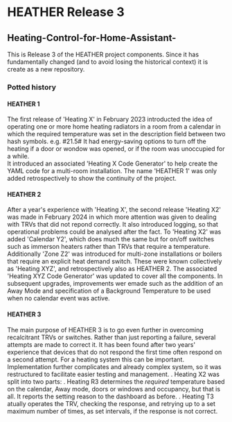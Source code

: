 # HEATHER Release 3
## Heating-Control-for-Home-Assistant-

This is Release 3 of the HEATHER project components. Since it has fundamentally changed (and to avoid losing the historical context) it is create as a new repository.

### Potted history

#### HEATHER 1
The first release of 'Heating X' in February 2023 introducted the idea of operating one or more home heating radiators in a room from a calendar in which the required temperature was set in the description field between two hash symbols. e.g. #21.5# 
It had energy-saving options to turn off the heating if a door or wondow was opened, or if the room was unoccupied for a while.  
It introduced an associated 'Heating X Code Generator' to help create the YAML code for a multi-room installation. 
The name 'HEATHER 1' was only added retrospectively to show the continuity of the project. 

#### HEATHER 2 
After a year's experience with 'Heating X', the second release 'Heating X2' was made in February 2024 in which more attention was given to dealing with TRVs that did not repond correctly. 
It also introduced logging, so that operational problems could be analysed after the fact. 
To 'Heating X2' was added 'Calendar Y2', which does much the same but for on/off switches such as immerson heaters rather than TRVs that require a temperature. 
Additionally 'Zone Z2' was introduced for multi-zone installations or boilers that require an explicit heat demand switch. 
These were known collectively as 'Heating XYZ', and retrospectively also as HEATHER 2. 
The associated 'Heating XYZ Code Generator' was updated to cover all the components.
In subsequent upgrades, improvements wer emade such as the addition of an Away Mode and specification of a Background Temperature to be used when no calendar event was active.  

#### HEATHER 3
The main purpose of HEATHER 3 is to go even further in overcoming recalcitrant TRVs or switches. Rather than just reporting a failure, several attempts are made to correct it. It has been found after two years' experience that devices that do not respond the first time often respond on a second attempt. For a heating system this can be important. 
Implementation further complicates and already complex system, so it was restructured to facilitate easier testing and management. 
. Heating X2 was split into two parts: 
  . Heating R3 determines the _required_ temperature based on the calendar, Away mode, doors or windows and occupancy, but that is all. It reports the setting reason to the dashboard as before. 
  . Heating T3 atually operates the TRV, checking the response, and retrying up to a set maximum number of times, as set intervals, if the response is not correct.
